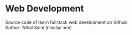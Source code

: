 # Web Development 
Source code of learn fullstack web development on Github
<br>
Author- Nihal Saini (nihalsainee)
